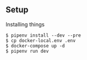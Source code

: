 ## Setup


Installing things
```
$ pipenv install --dev --pre
$ cp docker-local.env .env
$ docker-compose up -d
$ pipenv run dev
```
